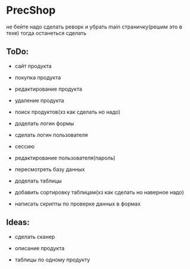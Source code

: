 # PrecShop
не бейте
надо сделать реворк и убрать main страничку(решим это в техе)
тогда останеться сделать

## ToDo:
- сайт продукта
- покупка продукта
- редактирование продукта
- удаление продукта

- поиск продуктов(хз как сделать но надо)

- доделать логин формы
- сделать логин пользователя
- сессию
- редактирование пользователя(пароль)

- пересмотреть базу данных
- доделать таблицы
- добавить сортировку таблицам(хз как сделать но наверное надо)

- написать скрипты по проверке данных в формах

## Ideas:

- сделать сканер

- описание продукта

- таблицы по одному продукту